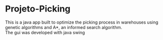 # Projeto-Picking

This is a java app built to optimize the picking process in warehouses using genetic algorithms and A*, an informed search algorithm.  
The gui was developed with java swing
